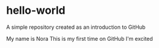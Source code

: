 # hello-world
A simple repository created as an introduction to GitHub

My name is Nora
This is my first time on GitHub
I'm excited
